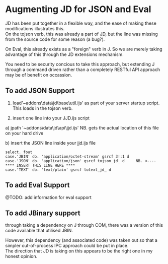 ﻿# Augmenting JD for JSON and Eval

JD has been put together in a flexible way, and the ease of making these modifications illustrates this.  
On the tojson verb, this was already a part of JD, but the line was missing from the source code for some reason (a bug?).

On Eval, this already exists as a "foreign" verb in J.  So we are merely taking advantage of this through the
JD extensions mechanism.  

You need to be security concious to take this approach, but extending J through a command driven rather than a completely RESTful
API approach may be of benefit on occassion.

## To add JSON Support
 
 1. load'~addons\data\jd\base\util.ijs' as part of your server startup script.  This loads in the tojson verb.

 2. insert one line into your JJD.ijs script
  
   a) jpath '~addons\data\jd\api\jjd.ijs'   NB. gets the actual location of this file on your hard drive
 
   b) insert the JSON line inside your jjd.ijs file

    select. fout
    case.'JBIN' do. 'application/octet-stream' gsrcf 3!:1 d
    case.'JSON' do. 'application/json' gsrcf tojson_jd_ d     NB. <---- **** INSERT THIS LINE HERE ****
    case.'TEXT' do. 'text/plain' gsrcf totext_jd_ d

## To add Eval Support
  
   @TODO: add information for eval support

## To add JBinary support

   through taking a dependency on J through COM, there was a version of this code available that utilised JBIN.

   However, this dependency (and associated code) was taken out so that a simpler out-of-process IPC approach could be put in place.  
   The direction that JD is taking on this appears to be the right one in my honest opinion.